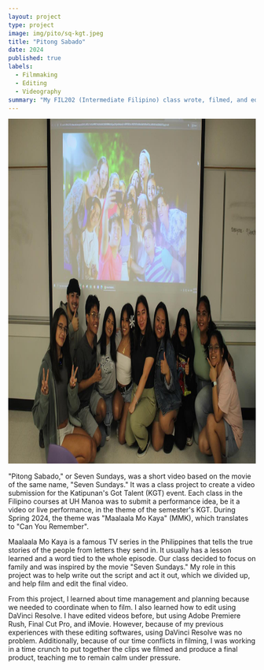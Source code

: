 ```yaml
---
layout: project
type: project
image: img/pito/sq-kgt.jpeg
title: "Pitong Sabado"
date: 2024
published: true
labels:
  - Filmmaking
  - Editing
  - Videography
summary: "My FIL202 (Intermediate Filipino) class wrote, filmed, and edited a video based on the movie Seven Sundays as a video submission for the Katipunan's Got Talent event."
---
```


<img height="700px" src="../img/pito/pito.JPG">

"Pitong Sabado," or Seven Sundays, was a short video based on the movie of the same name, "Seven Sundays." It was a class project to create a video submission for the Katipunan's Got Talent (KGT) event. Each class in the Filipino courses at UH Manoa was to submit a performance idea, be it a video or live performance, in the theme of the semester's KGT. During Spring 2024, the theme was "Maalaala Mo Kaya" (MMK), which translates to "Can You Remember".

Maalaala Mo Kaya is a famous TV series in the Philippines that tells the true stories of the people from letters they send in. It usually has a lesson learned and a word tied to the whole episode. Our class decided to focus on family and was inspired by the movie "Seven Sundays." My role in this project was to help write out the script and act it out, which we divided up, and help film and edit the final video.

From this project, I learned about time management and planning because we needed to coordinate when to film. I also learned how to edit using DaVinci Resolve. I have edited videos before, but using Adobe Premiere Rush, Final Cut Pro, and iMovie. However, because of my previous experiences with these editing softwares, using DaVinci Resolve was no problem. Additionally, because of our time conflicts in filming, I was working in a time crunch to put together the clips we filmed and produce a final product, teaching me to remain calm under pressure.
